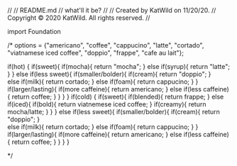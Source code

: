 //
//  README.md
//  what'll it be?
//
//  Created by KatWild on 11/20/20.
//  Copyright © 2020 KatWild. All rights reserved.
//

import Foundation

/*
options = {"americano", "coffee", "cappucino", "latte", "cortado", "viatnamese iced coffee", "doppio", "frappe", "cafe au lait"};

if(hot) { 
    if(sweet){
        if(mocha){
            return "mocha";
        }
        else if(syrup){
            return "latte";
        }
    }
    else if(less sweet){
        if(smaller/bolder){
            if(cream){
                return "doppio";
            }   
            else if(milk){
                return cortado;
            }
            else if(foam){
                return cappucino;
            }
        }
        if(larger/lasting){
            if(more caffeine){
                return americano;
            }
            else if(less caffeine){
                return coffee;
            }
        }
    }
}
if(cold) { 
    if(sweet){
        if(blended){
            return frappe;
        }
        else if(iced){
            if(bold){
                return viatnemese iced coffee;
            }
            if(creamy){
                return mocha/latte;
            }
        }
    }
    else if(less sweet){
        if(smaller/bolder){
            if(cream){
                return "doppio";
            }   
            else if(milk){
                return cortado;
            }
            else if(foam){
                return cappucino;
            }
        }
        if(larger/lasting){
            if(more caffeine){
                return americano;
            }
            else if(less caffeine){
                return coffee;
            }
        }
    }
}

*/
